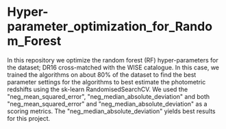# Hyper-parameter_optimization_for_Random_Forest
In this repository we optimize the random forest (RF) hyper-parameters for the dataset; DR16 cross-matched with the WISE catalogue. In this case, we trained the algorithms on about 80% of the dataset to find the best parameter settings for the algorithms to best estimate the photometric redshifts using the sk-learn RandomisedSearchCV. We used the "neg_mean_squared_error", "neg_median_absolute_deviation" and both "neg_mean_squared_error" and "neg_median_absolute_deviation"  as a scoring metrics. The "neg_median_absolute_deviation" yields best results for this project. 
